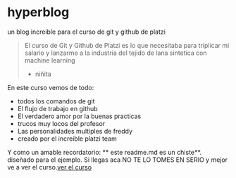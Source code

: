 # hyperblog
un blog increible para el curso de git y github de platzi
>El curso de Git y Github de Platzi es lo que necesitaba para triplicar mi  salario y lanzarme a la industria del tejido de lana sintetica con machine  learning
> - niñita

En este curso vemos de todo:
* todos los comandos de git
* El flujo de trabajo en github
* El verdadero amor por la buenas practicas 
* trucos muy locos del profesor
* Las personalidades multiples de freddy
* creado por el increible platzi team

Y como un amable recordatorio:  ** este readme.md es un chiste**. diseñado para el ejemplo. Si llegas aca NO TE LO TOMES EN SERIO y mejor ve a ver  el curso.[ver el curso](http://https://platzi.com/clases/1557-git-github/19977-readmemd-es-una-excelente-practica/ "ver el curso") 
